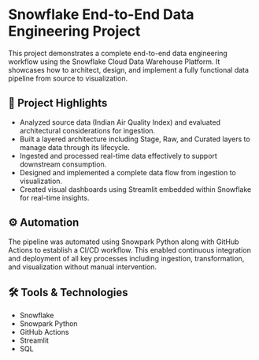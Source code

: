 # Snowflake End-to-End Data Engineering Project

This project demonstrates a complete end-to-end data engineering workflow using the Snowflake Cloud Data Warehouse Platform. It showcases how to architect, design, and implement a fully functional data pipeline from source to visualization.

## 📌 Project Highlights

- Analyzed source data (Indian Air Quality Index) and evaluated architectural considerations for ingestion.
- Built a layered architecture including Stage, Raw, and Curated layers to manage data through its lifecycle.
- Ingested and processed real-time data effectively to support downstream consumption.
- Designed and implemented a complete data flow from ingestion to visualization.
- Created visual dashboards using Streamlit embedded within Snowflake for real-time insights.

## ⚙️ Automation

The pipeline was automated using Snowpark Python along with GitHub Actions to establish a CI/CD workflow. This enabled continuous integration and deployment of all key processes including ingestion, transformation, and visualization without manual intervention.

## 🛠️ Tools & Technologies

- Snowflake  
- Snowpark Python  
- GitHub Actions  
- Streamlit  
- SQL


